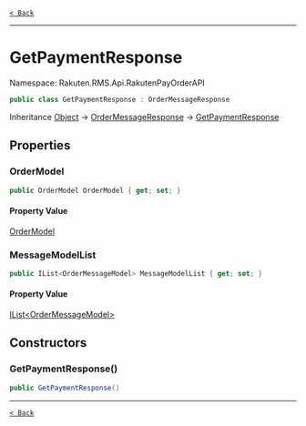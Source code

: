 [`< Back`](./)

---

# GetPaymentResponse

Namespace: Rakuten.RMS.Api.RakutenPayOrderAPI

```csharp
public class GetPaymentResponse : OrderMessageResponse
```

Inheritance [Object](https://docs.microsoft.com/en-us/dotnet/api/system.object) → [OrderMessageResponse](./rakuten.rms.api.rakutenpayorderapi.ordermessageresponse) → [GetPaymentResponse](./rakuten.rms.api.rakutenpayorderapi.getpaymentresponse)

## Properties

### **OrderModel**

```csharp
public OrderModel OrderModel { get; set; }
```

#### Property Value

[OrderModel](./rakuten.rms.api.rakutenpayorderapi.ordermodel)<br>

### **MessageModelList**

```csharp
public IList<OrderMessageModel> MessageModelList { get; set; }
```

#### Property Value

[IList&lt;OrderMessageModel&gt;](https://docs.microsoft.com/en-us/dotnet/api/system.collections.generic.ilist-1)<br>

## Constructors

### **GetPaymentResponse()**

```csharp
public GetPaymentResponse()
```

---

[`< Back`](./)
